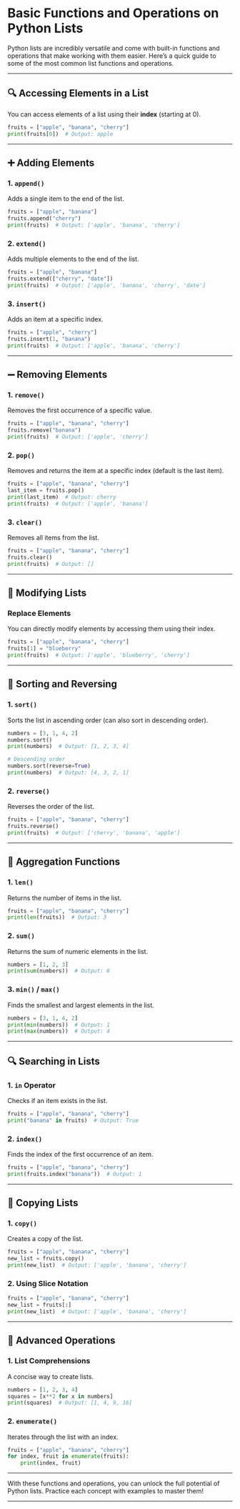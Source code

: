 
# Basic Functions and Operations on Python Lists

Python lists are incredibly versatile and come with built-in functions and operations that make working with them easier. Here’s a quick guide to some of the most common list functions and operations.

---

## 🔍 Accessing Elements in a List

You can access elements of a list using their **index** (starting at 0).

```python
fruits = ["apple", "banana", "cherry"]
print(fruits[0])  # Output: apple
```

---

## ➕ Adding Elements

### 1. **`append()`**  
Adds a single item to the end of the list.

```python
fruits = ["apple", "banana"]
fruits.append("cherry")
print(fruits)  # Output: ['apple', 'banana', 'cherry']
```

### 2. **`extend()`**  
Adds multiple elements to the end of the list.

```python
fruits = ["apple", "banana"]
fruits.extend(["cherry", "date"])
print(fruits)  # Output: ['apple', 'banana', 'cherry', 'date']
```

### 3. **`insert()`**  
Adds an item at a specific index.

```python
fruits = ["apple", "cherry"]
fruits.insert(1, "banana")
print(fruits)  # Output: ['apple', 'banana', 'cherry']
```

---

## ➖ Removing Elements

### 1. **`remove()`**  
Removes the first occurrence of a specific value.

```python
fruits = ["apple", "banana", "cherry"]
fruits.remove("banana")
print(fruits)  # Output: ['apple', 'cherry']
```

### 2. **`pop()`**  
Removes and returns the item at a specific index (default is the last item).

```python
fruits = ["apple", "banana", "cherry"]
last_item = fruits.pop()
print(last_item)  # Output: cherry
print(fruits)  # Output: ['apple', 'banana']
```

### 3. **`clear()`**  
Removes all items from the list.

```python
fruits = ["apple", "banana", "cherry"]
fruits.clear()
print(fruits)  # Output: []
```

---

## 🔄 Modifying Lists

### **Replace Elements**

You can directly modify elements by accessing them using their index.

```python
fruits = ["apple", "banana", "cherry"]
fruits[1] = "blueberry"
print(fruits)  # Output: ['apple', 'blueberry', 'cherry']
```

---

## 🔢 Sorting and Reversing

### 1. **`sort()`**  
Sorts the list in ascending order (can also sort in descending order).

```python
numbers = [3, 1, 4, 2]
numbers.sort()
print(numbers)  # Output: [1, 2, 3, 4]

# Descending order
numbers.sort(reverse=True)
print(numbers)  # Output: [4, 3, 2, 1]
```

### 2. **`reverse()`**  
Reverses the order of the list.

```python
fruits = ["apple", "banana", "cherry"]
fruits.reverse()
print(fruits)  # Output: ['cherry', 'banana', 'apple']
```

---

## 🔢 Aggregation Functions

### 1. **`len()`**  
Returns the number of items in the list.

```python
fruits = ["apple", "banana", "cherry"]
print(len(fruits))  # Output: 3
```

### 2. **`sum()`**  
Returns the sum of numeric elements in the list.

```python
numbers = [1, 2, 3]
print(sum(numbers))  # Output: 6
```

### 3. **`min()` / `max()`**  
Finds the smallest and largest elements in the list.

```python
numbers = [3, 1, 4, 2]
print(min(numbers))  # Output: 1
print(max(numbers))  # Output: 4
```

---

## 🔍 Searching in Lists

### 1. **`in` Operator**  
Checks if an item exists in the list.

```python
fruits = ["apple", "banana", "cherry"]
print("banana" in fruits)  # Output: True
```

### 2. **`index()`**  
Finds the index of the first occurrence of an item.

```python
fruits = ["apple", "banana", "cherry"]
print(fruits.index("banana"))  # Output: 1
```

---

## 📜 Copying Lists

### 1. **`copy()`**  
Creates a copy of the list.

```python
fruits = ["apple", "banana", "cherry"]
new_list = fruits.copy()
print(new_list)  # Output: ['apple', 'banana', 'cherry']
```

### 2. Using Slice Notation
```python
fruits = ["apple", "banana", "cherry"]
new_list = fruits[:]
print(new_list)  # Output: ['apple', 'banana', 'cherry']
```

---

## 🚀 Advanced Operations

### 1. **List Comprehensions**  
A concise way to create lists.

```python
numbers = [1, 2, 3, 4]
squares = [x**2 for x in numbers]
print(squares)  # Output: [1, 4, 9, 16]
```

### 2. **`enumerate()`**  
Iterates through the list with an index.

```python
fruits = ["apple", "banana", "cherry"]
for index, fruit in enumerate(fruits):
    print(index, fruit)
```

---

With these functions and operations, you can unlock the full potential of Python lists. Practice each concept with examples to master them!

---
